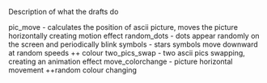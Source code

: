 Description of what the drafts do 

pic_move - calculates the position of ascii picture, moves the picture horizontally creating motion effect
random_dots - dots appear randomly on the screen and periodically blink 
symbols - stars symbols move downward at random speeds ++ colour
two_pics_swap - two ascii pics swapping, creating an animation effect
move_colorchange - picture horizontal movement ++random colour changing 
